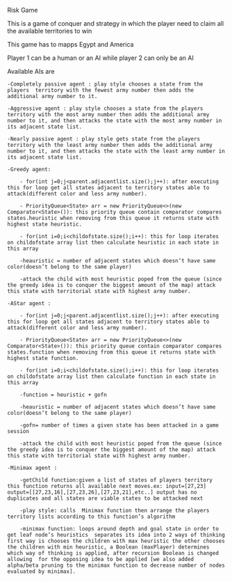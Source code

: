 Risk Game

This is a game of conquer and strategy in which the player need to claim all the available territories to win

This game has to mapps Egypt and America

Player 1 can be a human or an AI while player 2 can only be an AI

Available AIs are

	-Completely passive agent : play style chooses a state from the players  territory with the fewest army number then adds the additional army number to it.
	
	-Aggressive agent : play style chooses a state from the players  territory with the most army number then adds the additional army number to it, and then attacks the state with the most army number in its adjacent state list. 
	
	-Nearly passive agent : play style gets state from the players  territory with the least army number then adds the additional army number to it, and then attacks the state with the least army number in its adjacent state list. 
	
	-Greedy agent:
		
		- for(int j=0;j<parent.adjacentlist.size();j++): after executing this for loop get all states adjacent to territory states able to attack(different color and less army number).

		- PriorityQueue<State> arr = new PriorityQueue<>(new Comparator<State>()): this priority queue contain comparator compares states.heuristic when removing from this queue it returns state with highest state heuristic.

		- for(int i=0;i<childofstate.size();i++): this for loop iterates on childofstate array list then calculate heuristic in each state in this array

		-heauristic = number of adjacent states which doesn’t have same color(doesn’t belong to the same player)

		-attack the child with most heuristic poped from the queue (since the greedy idea is to conquer the biggest amount of the map) attack this state with territorial state with highest army number.
	
	-AStar agent :
		
		- for(int j=0;j<parent.adjacentlist.size();j++): after executing this for loop get all states adjacent to territory states able to attack(different color and less army number).
		
		- PriorityQueue<State> arr = new PriorityQueue<>(new Comparator<State>()): this priority queue contain comparator compares states.function when removing from this queue it returns state with highest state function.
		
		- for(int i=0;i<childofstate.size();i++): this for loop iterates on childofstate array list then calculate function in each state in this array
		
		-function = heuristic + gofn
		
		-heauristic = number of adjacent states which doesn’t have same color(doesn’t belong to the same player)
		
		-gofn= number of times a given state has been attacked in a game session
		
		-attack the child with most heuristic poped from the queue (since the greedy idea is to conquer the biggest amount of the map) attack this state with territorial state with highest army number.
	
	-Minimax agent :
		
		-getChild function:given a list of states of players territory this function returns all available next moves.ex: input=[27,23]  output=[[27,23,16],[27,23,26],[27,23,21],etc..] output has no duplicates and all states are viable states to be attacked next
		
		-play style: calls  Minimax function then arrange the players territory lists according to this function’s algorithm
		
		-minimax function: loops around depth and goal state in order to get leaf node’s heuristics  separates its idea into 2 ways of thinking first way is chooses the children with max heuristic the other chooses the children with min heuristic, a Boolean (maxPlayer) determines which way of thinking is applied, after recursion Boolean is changed allowing  for the opposing idea to be applied [we also added alpha/beta pruning to the minimax function to decrease number of nodes evaluated by minimax].
